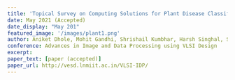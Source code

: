 ```yaml
---
title: 'Topical Survey on Computing Solutions for Plant Disease Classification using Deep Learning Techniques'
date: May 2021 (Accepted)
date_display: "May 201"
featured_image: '/images/plant1.png'
author: Aniket Dhole, Mohit Gandhi, Shrishail Kumbhar, Harsh Singhal, Sonal Gore
conference: Advances in Image and Data Processing using VLSI Design
excerpt: 
paper_text: [paper (accepted)]
paper_url: http://vesd.lnmiit.ac.in/VLSI-IDP/
---
```

